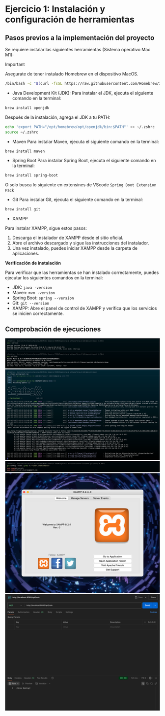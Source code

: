 # Ejercicio 1: Instalación y configuración de herramientas

## Pasos previos a la implementación del proyecto
Se requiere instalar las siguientes herramientas (Sistema operativo Mac M1):

> [!IMPORTANT]
> Asegurate de tener instalado Homebrew en el dispositivo MacOS.
```sh
/bin/bash -c "$(curl -fsSL https://raw.githubusercontent.com/Homebrew/install/HEAD/install.sh)"
```

- Java Development Kit (JDK):
	Para instalar el JDK, ejecuta el siguiente comando en la terminal:
``` sh
brew install openjdk
```
Después de la instalación, agrega el JDK a tu PATH:
``` sh
echo 'export PATH="/opt/homebrew/opt/openjdk/bin:$PATH"' >> ~/.zshrc
source ~/.zshrc
```
- Maven
Para instalar Maven, ejecuta el siguiente comando en la terminal:
```sh
brew install maven
```
- Spring Boot
Para instalar Spring Boot, ejecuta el siguiente comando en la terminal:

```sh
brew install spring-boot
```
O solo busca lo siguiente en extensines de VScode `Spring Boot Extension Pack`
- Git
Para instalar Git, ejecuta el siguiente comando en la terminal:
```sh
brew install git
```
- XAMPP

Para instalar XAMPP, sigue estos pasos:

1. Descarga el instalador de XAMPP desde el sitio oficial.
2. Abre el archivo descargado y sigue las instrucciones del instalador.
3. Una vez instalado, puedes iniciar XAMPP desde la carpeta de aplicaciones.

**Verificación de instalación**

Para verificar que las herramientas se han instalado correctamente, puedes ejecutar los siguientes comandos en la terminal:

- JDK: `java -version`
- Maven: `mvn -version`
- Spring Boot: `spring --version`
- Git: `git --version`
- XAMPP: Abre el panel de control de XAMPP y verifica que los servicios se inicien correctamente.

## Comprobación de ejecuciones
![Java y Maven](./Image/Java-Maven.png)
![Spring Boot](./Image/Spring%20boot.png)
![Git](./Image/Git.png)
![XAMPP](./Image/XAMPP.png)
![Postman](./Image/Postman.png)
